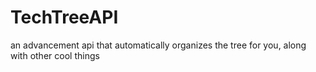 # TechTreeAPI
an advancement api that automatically organizes the tree for you, along with other cool things
